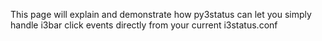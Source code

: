 This page will explain and demonstrate how py3status can let you simply handle i3bar click events directly from your current i3status.conf